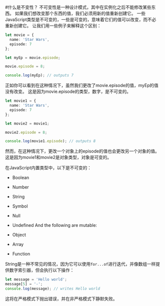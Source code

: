 #什么是不变性？
不可变性是一种设计模式，其中在实例化之后不能修改某些东西。 如果我们想改变那个东西的值，我们必须用新的值重新创建它。 一些JavaScript类型是不可变的，一些是可变的，意味着它们的值可以改变，而不必重新创建它。 让我们用一些例子来解释这个区别：
```ts
let movie = {
  name: 'Star Wars',
  episode: 7
};

let myEp = movie.episode;

movie.episode = 8;

console.log(myEp); // outputs 7
```
正如你可以看到在这种情况下，虽然我们更改了movie.episode的值，myEp的值没有改变。 这是因为movie.episode的类型，数字，是不可变的。
```ts
let movie1 = {
  name: 'Star Wars',
  episode: 7
};

let movie2 = movie1;

movie2.episode = 8;

console.log(movie1.episode); // outputs 8
```
然而，在这种情况下，更改一个对象上的episode的值也会更改另一个对象的值。 这是因为movie1和movie2是对象类型，对象是可变的。

在JavaScript内置类型中，以下是不可变的：

* Boolean
* Number
* String
* Symbol
* Null
* Undefined
 And the following are mutable:

* Object
* Array
* Function

String是一种不常见的情况，因为它可以使用`for...of`进行迭代，并像数组一样提供数字索引器，但会执行以下操作：
```ts
let message = 'Hello world';
message[5] = '-';
console.log(message); // writes Hello world
```
这将在严格模式下抛出错误，并在非严格模式下静默失败。

